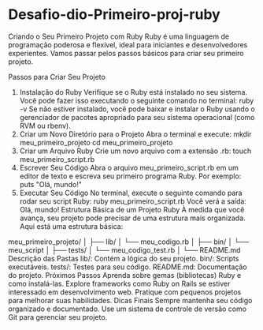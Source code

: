 # Desafio-dio-Primeiro-proj-ruby

Criando o Seu Primeiro Projeto com Ruby
Ruby é uma linguagem de programação poderosa e flexível, ideal para iniciantes e desenvolvedores experientes. Vamos passar pelos passos básicos para criar seu primeiro projeto.

Passos para Criar Seu Projeto
1. Instalação do Ruby
Verifique se o Ruby está instalado no seu sistema. Você pode fazer isso executando o seguinte comando no terminal:
ruby -v
Se não estiver instalado, você pode baixar e instalar o Ruby usando o gerenciador de pacotes apropriado para seu sistema operacional (como RVM ou rbenv).
2. Criar um Novo Diretório para o Projeto
Abra o terminal e execute:
mkdir meu_primeiro_projeto
cd meu_primeiro_projeto
3. Criar um Arquivo Ruby
Crie um novo arquivo com a extensão .rb:
touch meu_primeiro_script.rb
4. Escrever Seu Código
Abra o arquivo meu_primeiro_script.rb em um editor de texto e escreva seu primeiro programa Ruby. Por exemplo:
puts "Olá, mundo!"
5. Executar Seu Código
No terminal, execute o seguinte comando para rodar seu script Ruby:
ruby meu_primeiro_script.rb
Você verá a saída: Olá, mundo!
Estrutura Básica de um Projeto Ruby
À medida que você avança, seu projeto pode precisar de uma estrutura mais organizada. Aqui está uma estrutura básica:

meu_primeiro_projeto/
│
├── lib/
│   └── meu_codigo.rb
│
├── bin/
│   └── meu_script
│
├── tests/
│   └── meu_codigo_test.rb
│
└── README.md
Descrição das Pastas
lib/: Contém a lógica do seu projeto.
bin/: Scripts executáveis.
tests/: Testes para seu código.
README.md: Documentação do projeto.
Próximos Passos
Aprenda sobre gemas (bibliotecas) Ruby e como instalá-las.
Explore frameworks como Ruby on Rails se estiver interessado em desenvolvimento web.
Pratique com pequenos projetos para melhorar suas habilidades.
Dicas Finais
Sempre mantenha seu código organizado e documentado.
Use um sistema de controle de versão como Git para gerenciar seu projeto.
